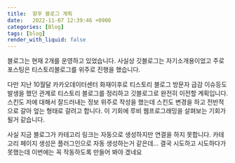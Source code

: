 ```yaml
---
title:  향후 블로그 계획
date:   2022-11-07 12:39:46 +0900
categories: [Blog]
tags: [blog]
render_with_liquid: false
---
```

블로그는 현재 2개를 운영하고 있었습니다. 사실상 깃블로그는 자기소개용이었고 주로 포스팅은 티스토리블로그를 위주로 진행을 했습니다.  

다만 지난 10월달 카카오데이터센터 화재이후로 티스토리 블로그 방문자 급감 이슈등도 발생을 했던 관계로 티스토리 블로그를 정리하고 깃블로그로 완전히 이전할 계획입니다. 스킨도 저에 대해서 잘드러내는 정보 위주로 작성을 했는데 스킨도 변경을 하고 전반적으로 갈아 엎는 형태로 갈려고 합니다. 이 기회에 루비 웹프로그래밍을 살펴보는 기회가 될거 같습니다.

사실 지금 블로그가 카테고리 링크는 자동으로 생성하지만 연결을 하지 못합니다. 카테고리 페이지 생성은 플러그인으로 자동 생성하는거 같은데... 결국 시도하고 시도하다가 못했는데 이번에는 꼭 작동하도록 만들어 봐야 겠네요